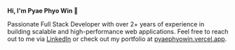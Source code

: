 __Hi, I'm Pyae Phyo Win 👋__

Passionate Full Stack Developer with over 2+ years of experience in building scalable and high-performance web applications.
Feel free to reach out to me via [LinkedIn](https://www.linkedin.com/in/pyae-phyo-win-762792246/) or check out my portfolio at [pyaephyowin.vercel.app](https://pyaephyowin.vercel.app).
